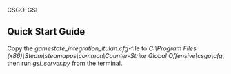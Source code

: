 CSGO-GSI

## Quick Start Guide
Copy the *gamestate_integration_itulan.cfg*-file to *C:\Program Files (x86)\Steam\steamapps\common\Counter-Strike Global Offensive\csgo\cfg*, then run *gsi_server.py* from the terminal.
